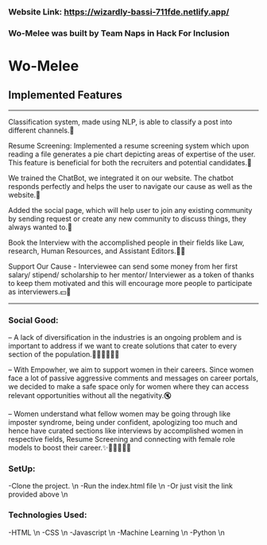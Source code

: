 ### Website Link: https://wizardly-bassi-711fde.netlify.app/

### Wo-Melee was built by Team Naps in Hack For Inclusion
# Wo-Melee
  
## Implemented Features  
---
Classification system, made using NLP, is able to classify a post into different channels.🎏    
  
Resume Screening: Implemented a resume screening system which upon reading a file generates a pie chart depicting areas of expertise of the user. This feature is beneficial for both the recruiters and potential candidates.🧐      
    
We trained the ChatBot, we integrated it on our website. The chatbot responds perfectly and helps the user to navigate our cause as well as the website.🤖    
    
Added the social page, which will help user to join any existing community by sending request or create any new community to discuss things, they always wanted to.💌      
    
Book the Interview with the accomplished people in their fields like Law, research, Human Resources, and Assistant Editors.💬📆    
    
Support Our Cause - Interviewee can send some money from her first salary/ stipend/ scholarship to  her mentor/ Interviewer as a token of thanks to keep them motivated and this will encourage more people to participate as interviewers.💵💸      
    

---    

### Social Good:  
  
– A lack of diversification in the industries is an ongoing problem and is important to address if we want to create solutions that cater to every section of the population.👩🏽👧🏻👭👩    
    
– With Empowher, we aim to support women in their careers. Since women face a lot of passive aggressive comments and messages on career portals, we decided to make a safe space only for women where they can access relevant opportunities without all the negativity.🔇   
    
– Women understand what fellow women may be going through like imposter syndrome, being under confident, apologizing too much and hence have curated sections like interviews by accomplished women in respective fields, Resume Screening and connecting with female role models to boost their career.✨👩🏾‍🤝‍👩🏼  
    
### SetUp:
-Clone the project. \n
-Run the index.html file \n 
-Or just visit the link provided above \n

### Technologies Used: 
-HTML \n
-CSS \n
-Javascript \n
-Machine Learning \n
-Python \n


